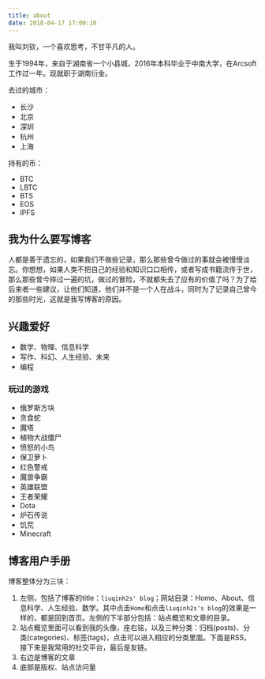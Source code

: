 ```yaml
---
title: about
date: 2018-04-17 17:00:10
---
```


我叫刘钦，一个喜欢思考，不甘平凡的人。

生于1994年，来自于湖南省一个小县城，2016年本科毕业于中南大学，在Arcsoft工作过一年。现就职于湖南衍金。

去过的城市：

- 长沙
- 北京
- 深圳
- 杭州
- 上海

持有的币：

- BTC
- LBTC
- BTS
- EOS
- IPFS

## 我为什么要写博客

人都是善于遗忘的，如果我们不做些记录，那么那些曾今做过的事就会被慢慢淡忘。你想想，如果人类不把自己的经验和知识口口相传，或者写成书籍流传于世，那么那些曾今摔过一遍的坑，做过的冒险，不就都失去了应有的价值了吗？为了给后来者一些建议，让他们知道，他们并不是一个人在战斗，同时为了记录自己曾今的那些时光，这就是我写博客的原因。

## 兴趣爱好

- 数学、物理、信息科学
- 写作、科幻、人生经验、未来
- 编程

### 玩过的游戏

- 俄罗斯方块
- 贪食蛇
- 魔塔
- 植物大战僵尸
- 愤怒的小鸟
- 保卫萝卜
- 红色警戒
- 魔兽争霸
- 英雄联盟
- 王者荣耀
- Dota
- 炉石传说
- 饥荒
- Minecraft

## 博客用户手册

博客整体分为三块：

1. 左侧，包括了博客的title：`liuqinh2s' blog`；网站目录：Home、About、信息科学、人生经验、数学。其中点击`Home`和点击`liuqinh2s's blog`的效果是一样的，都是回到首页。左侧的下半部分包括：站点概览和文章的目录。
2. 站点概览里面可以看到我的头像，座右铭，以及三种分类：归档(posts)、分类(categories)、标签(tags)，点击可以进入相应的分类里面。下面是RSS，接下来是我常用的社交平台，最后是友链。
2. 右边是博客的文章
3. 底部是版权、站点访问量
